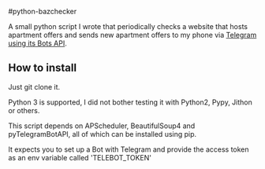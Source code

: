 #python-bazchecker

A small python script I wrote that periodically checks a website that hosts apartment offers and sends new apartment offers to my phone via [Telegram using its Bots API](https://core.telegram.org/bots/api).

## How to install

Just git clone it.

Python 3 is supported, I did not bother testing it with Python2, Pypy, Jithon or others.

This script depends on APScheduler, BeautifulSoup4 and pyTelegramBotAPI, all of which can be installed using pip.

It expects you to set up a Bot with Telegram and provide the access token as an env variable called 'TELEBOT_TOKEN'
